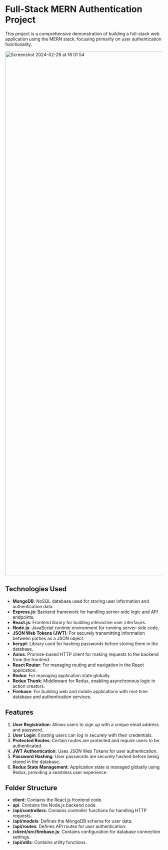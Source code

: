 # Full-Stack MERN Authentication Project

This project is a comprehensive demonstration of building a full-stack web application using the MERN stack, focusing primarily on user authentication functionality.

<img width="1680" alt="Screenshot 2024-02-28 at 18 01 54" src="https://github.com/mowabanga/auth_project/assets/106926800/416c3390-c260-410d-9a0a-ef3bfd3eab3e">

## Technologies Used
- **MongoDB**: NoSQL database used for storing user information and authentication data.
- **Express.js**: Backend framework for handling server-side logic and API endpoints.
- **React.js**: Frontend library for building interactive user interfaces.
- **Node.js**: JavaScript runtime environment for running server-side code.
- **JSON Web Tokens (JWT)**: For securely transmitting information between parties as a JSON object.
- **bcrypt**: Library used for hashing passwords before storing them in the database.
- **Axios**: Promise-based HTTP client for making requests to the backend from the frontend.
- **React Router**: For managing routing and navigation in the React application.
- **Redux**: For managing application state globally.
- **Redux Thunk**: Middleware for Redux, enabling asynchronous logic in action creators.
- **Firebase**: For building web and mobile applications with real-time database and authentication services.

## Features
1. **User Registration**: Allows users to sign up with a unique email address and password.
2. **User Login**: Existing users can log in securely with their credentials.
3. **Protected Routes**: Certain routes are protected and require users to be authenticated.
4. **JWT Authentication**: Uses JSON Web Tokens for user authentication.
5. **Password Hashing**: User passwords are securely hashed before being stored in the database.
6. **Redux State Management**: Application state is managed globally using Redux, providing a seamless user experience.


## Folder Structure
- **client**: Contains the React.js frontend code.
- **api**: Contains the Node.js backend code.
- **/api/controllers**: Contains controller functions for handling HTTP requests.
- **/api/models**: Defines the MongoDB schema for user data.
- **/api/routes**: Defines API routes for user authentication.
- **/client/src/firebase.js**: Contains configuration for database connection settings.
- **/api/utils**: Contains utility functions.
